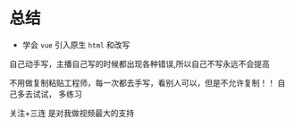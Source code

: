 # 总结
- 学会 `vue` 引入原生 `html` 和改写
  
自己动手写，主播自己写的时候都出现各种错误,所以自己不写永远不会提高

不用做复制粘贴工程师，每一次都去手写，看别人可以，但是不允许复制！！
自己多去试试， 多练习

关注+三连 是对我做视频最大的支持

